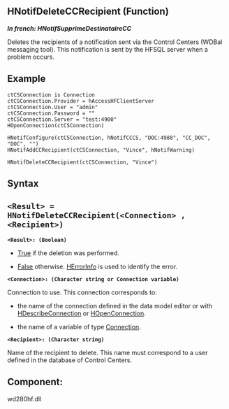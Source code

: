 


## HNotifDeleteCCRecipient (Function)

***In french: HNotifSupprimeDestinataireCC***



<a name="XUse"></a>
<a name="Use"></a>
<a name="description"></a>
Deletes the recipients of a notification sent via the Control Centers (WDBal messaging tool). This notification is sent by the HFSQL server when a problem occurs. 

<a name="Example1"></a>
<a name="sample_code"></a>

## Example


```wl
ctCSConnection is Connection
ctCSConnection.Provider = hAccessHFClientServer
ctCSConnection.User = "admin"
ctCSConnection.Password = ""
ctCSConnection.Server = "test:4900"
HOpenConnection(ctCSConnection)

HNotifConfigure(ctCSConnection, hNotifCCCS, "DOC:4988", "CC_DOC", "DOC", "")
HNotifAddCCRecipient(ctCSConnection, "Vince", hNotifWarning)

HNotifDeleteCCRecipient(ctCSConnection, "Vince")
```

<a name="XSYNTAX"></a>

## Syntax
<a name="SYNTAX1"></a>

`<Result> = HNotifDeleteCCRecipient(<Connection> , <Recipient>)`
---

**`<Result>: (Boolean)`**



- <u><u><u><u>True</u></u></u></u> if the deletion was performed. 

- <u><u><u><u>False</u></u></u></u> otherwise. [HErrorInfo](../WDLang4/3044071.md) is used to identify the error.




**`<Connection>: (Character string or Connection variable)`**

Connection to use. This connection corresponds to: 

- the name of the connection defined in the data model editor or with [HDescribeConnection](../WDLang4/3044205.md) or [HOpenConnection](../WDLang4/3044107.md).

- the name of a variable of type [Connection](../WDLang4/1514073.md). 




**`<Recipient>: (Character string)`**

Name of the recipient to delete. This name must correspond to a user defined in the database of Control Centers.



<a name="XComponent"></a>

## Component:
wd280hf.dll
